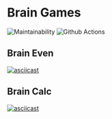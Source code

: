 # Brain Games
![Maintainability](https://api.codeclimate.com/v1/badges/a99a88d28ad37a79dbf6/maintainability)
![Github Actions](https://github.com/aleksey19988/repeat-php-project-lvl1/actions/workflows/linter.yml/badge.svg)

## Brain Even
[![asciicast](https://asciinema.org/a/XNjOmgCz01k6KwXzuj3KuDt6U.svg)](https://asciinema.org/a/XNjOmgCz01k6KwXzuj3KuDt6U)

## Brain Calc
[![asciicast](https://asciinema.org/a/vmcCWwy2D8i30NpGrMdzfaxDQ.svg)](https://asciinema.org/a/vmcCWwy2D8i30NpGrMdzfaxDQ)
